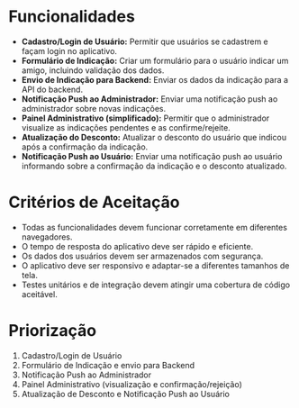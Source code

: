 # Funcionalidades

* **Cadastro/Login de Usuário:**  Permitir que usuários se cadastrem e façam login no aplicativo.
* **Formulário de Indicação:**  Criar um formulário para o usuário indicar um amigo, incluindo validação dos dados.
* **Envio de Indicação para Backend:** Enviar os dados da indicação para a API do backend.
* **Notificação Push ao Administrador:** Enviar uma notificação push ao administrador sobre novas indicações.
* **Painel Administrativo (simplificado):** Permitir que o administrador visualize as indicações pendentes e as confirme/rejeite.
* **Atualização do Desconto:** Atualizar o desconto do usuário que indicou após a confirmação da indicação.
* **Notificação Push ao Usuário:** Enviar uma notificação push ao usuário informando sobre a confirmação da indicação e o desconto atualizado.

# Critérios de Aceitação

* Todas as funcionalidades devem funcionar corretamente em diferentes navegadores.
* O tempo de resposta do aplicativo deve ser rápido e eficiente.
* Os dados dos usuários devem ser armazenados com segurança.
* O aplicativo deve ser responsivo e adaptar-se a diferentes tamanhos de tela.
* Testes unitários e de integração devem atingir uma cobertura de código aceitável.


# Priorização

1. Cadastro/Login de Usuário
2. Formulário de Indicação e envio para Backend
3. Notificação Push ao Administrador
4. Painel Administrativo (visualização e confirmação/rejeição)
5. Atualização de Desconto e Notificação Push ao Usuário